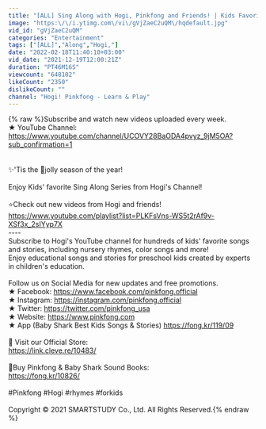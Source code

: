 ```yaml
---
title: "[ALL] Sing Along with Hogi, Pinkfong and Friends! | Kids Favorite Nursery Rhymes | Pinkfong & Hogi"
image: "https:\/\/i.ytimg.com\/vi\/gVjZaeC2uQM\/hqdefault.jpg"
vid_id: "gVjZaeC2uQM"
categories: "Entertainment"
tags: ["[ALL]","Along","Hogi,"]
date: "2022-02-18T11:40:10+03:00"
vid_date: "2021-12-19T12:00:21Z"
duration: "PT46M16S"
viewcount: "648102"
likeCount: "2350"
dislikeCount: ""
channel: "Hogi! Pinkfong - Learn & Play"
---
```

{% raw %}Subscribe and watch new videos uploaded every week.<br />★ YouTube Channel: <a rel="nofollow" target="blank" href="https://www.youtube.com/channel/UCOVY28BaODA4pvyz_9jM5OA?sub_confirmation=1">https://www.youtube.com/channel/UCOVY28BaODA4pvyz_9jM5OA?sub_confirmation=1</a><br /><br /><br />✨'Tis the 🎄jolly season of the year!  <br /><br />Enjoy Kids' favorite Sing Along Series from Hogi's Channel!<br /><br />⭐️Check out new videos from Hogi and friends! <br /><a rel="nofollow" target="blank" href="https://www.youtube.com/playlist?list=PLKFsVns-WS5t2rAf9v-XSf3x_2sIYyp7X">https://www.youtube.com/playlist?list=PLKFsVns-WS5t2rAf9v-XSf3x_2sIYyp7X</a><br />----<br />Subscribe to Hogi's YouTube channel for hundreds of kids' favorite songs and stories, including  nursery rhymes, color songs and more!<br />Enjoy educational songs and stories for preschool kids created by experts in children's education.<br /><br />Follow us on Social Media for new updates and free promotions.<br />★ Facebook: <a rel="nofollow" target="blank" href="https://www.facebook.com/pinkfong.official">https://www.facebook.com/pinkfong.official</a> <br />★ Instagram: <a rel="nofollow" target="blank" href="https://instagram.com/pinkfong.official">https://instagram.com/pinkfong.official</a> <br />★ Twitter: <a rel="nofollow" target="blank" href="https://twitter.com/pinkfong_usa">https://twitter.com/pinkfong_usa</a><br />★ Website:  <a rel="nofollow" target="blank" href="https://www.pinkfong.com">https://www.pinkfong.com</a><br />★ App (Baby Shark Best Kids Songs &amp; Stories) <a rel="nofollow" target="blank" href="https://fong.kr/119/09">https://fong.kr/119/09</a><br /><br />🎁 Visit our Official Store:<br /><a rel="nofollow" target="blank" href="https://link.cleve.re/10483/">https://link.cleve.re/10483/</a><br /><br />🎁Buy Pinkfong &amp; Baby Shark Sound Books:<br /><a rel="nofollow" target="blank" href="https://fong.kr/10826/">https://fong.kr/10826/</a><br /><br />#Pinkfong #Hogi #rhymes #forkids<br /><br />Copyright © 2021 SMARTSTUDY Co., Ltd. All Rights Reserved.{% endraw %}
